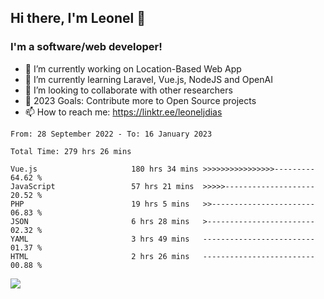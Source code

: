 ## Hi there, I'm Leonel 👋

### I'm a software/web developer!
- 🔭 I’m currently working on Location-Based Web App
- 🌱 I’m currently learning Laravel, Vue.js, NodeJS and OpenAI
- 👯 I’m looking to collaborate with other researchers
- 🥅 2023 Goals: Contribute more to Open Source projects
- 📫 How to reach me: https://linktr.ee/leoneljdias

<!--START_SECTION:waka-->

```text
From: 28 September 2022 - To: 16 January 2023

Total Time: 279 hrs 26 mins

Vue.js                     180 hrs 34 mins >>>>>>>>>>>>>>>>---------   64.62 %
JavaScript                 57 hrs 21 mins  >>>>>--------------------   20.52 %
PHP                        19 hrs 5 mins   >>-----------------------   06.83 %
JSON                       6 hrs 28 mins   >------------------------   02.32 %
YAML                       3 hrs 49 mins   -------------------------   01.37 %
HTML                       2 hrs 26 mins   -------------------------   00.88 %
```

<!--END_SECTION:waka-->

![](https://komarev.com/ghpvc/?username=leoneljdias&color=blue&style=flat-square)
